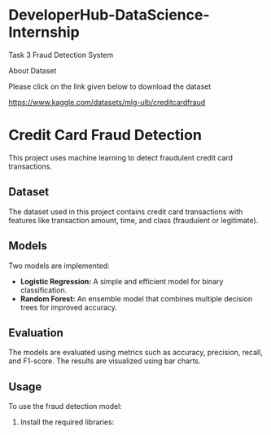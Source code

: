 # DeveloperHub-DataScience-Internship
Task 3 Fraud Detection System

About Dataset

Please click on the link given below to download the dataset

https://www.kaggle.com/datasets/mlg-ulb/creditcardfraud

# Credit Card Fraud Detection

This project uses machine learning to detect fraudulent credit card transactions.

## Dataset

The dataset used in this project contains credit card transactions with features like transaction amount, time, and class (fraudulent or legitimate).

## Models

Two models are implemented:

* **Logistic Regression:** A simple and efficient model for binary classification.
* **Random Forest:** An ensemble model that combines multiple decision trees for improved accuracy.

## Evaluation

The models are evaluated using metrics such as accuracy, precision, recall, and F1-score. The results are visualized using bar charts.

## Usage

To use the fraud detection model:

1. Install the required libraries:
